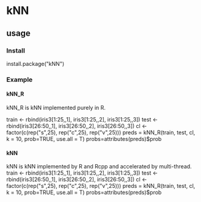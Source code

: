 # kNN

## usage

### Install
install.package("kNN")

### Example

#### kNN_R
kNN_R is kNN implemented purely in R.

train <- rbind(iris3[1:25,,1], iris3[1:25,,2], iris3[1:25,,3])
test <- rbind(iris3[26:50,,1], iris3[26:50,,2], iris3[26:50,,3])
cl <- factor(c(rep("s",25), rep("c",25), rep("v",25)))
preds = kNN_R(train, test, cl, k = 10, prob=TRUE, use.all = T)
probs=attributes(preds)$prob


#### kNN

kNN is kNN implemented by R and Rcpp and accelerated by multi-thread.
train <- rbind(iris3[1:25,,1], iris3[1:25,,2], iris3[1:25,,3])
test <- rbind(iris3[26:50,,1], iris3[26:50,,2], iris3[26:50,,3])
cl <- factor(c(rep("s",25), rep("c",25), rep("v",25)))
preds = kNN_R(train, test, cl, k = 10, prob=TRUE, use.all = T)
probs=attributes(preds)$prob

